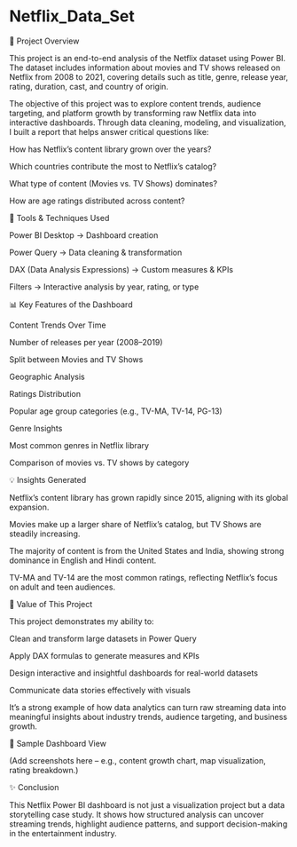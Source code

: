 # Netflix_Data_Set

📌 Project Overview

This project is an end-to-end analysis of the Netflix dataset using Power BI. The dataset includes information about movies and TV shows released on Netflix from 2008 to 2021, covering details such as title, genre, release year, rating, duration, cast, and country of origin.

The objective of this project was to explore content trends, audience targeting, and platform growth by transforming raw Netflix data into interactive dashboards. Through data cleaning, modeling, and visualization, I built a report that helps answer critical questions like:

How has Netflix’s content library grown over the years?

Which countries contribute the most to Netflix’s catalog?

What type of content (Movies vs. TV Shows) dominates?

How are age ratings distributed across content?

🔧 Tools & Techniques Used

Power BI Desktop → Dashboard creation

Power Query → Data cleaning & transformation

DAX (Data Analysis Expressions) → Custom measures & KPIs

 Filters → Interactive analysis by year, rating, or type

📊 Key Features of the Dashboard

Content Trends Over Time

Number of releases per year (2008–2019)

Split between Movies and TV Shows

Geographic Analysis

Ratings Distribution

Popular age group categories (e.g., TV-MA, TV-14, PG-13)

Genre Insights

Most common genres in Netflix library

Comparison of movies vs. TV shows by category

💡 Insights Generated

Netflix’s content library has grown rapidly since 2015, aligning with its global expansion.

Movies make up a larger share of Netflix’s catalog, but TV Shows are steadily increasing.

The majority of content is from the United States and India, showing strong dominance in English and Hindi content.

TV-MA and TV-14 are the most common ratings, reflecting Netflix’s focus on adult and teen audiences.

🚀 Value of This Project

This project demonstrates my ability to:

Clean and transform large datasets in Power Query

Apply DAX formulas to generate measures and KPIs

Design interactive and insightful dashboards for real-world datasets

Communicate data stories effectively with visuals

It’s a strong example of how data analytics can turn raw streaming data into meaningful insights about industry trends, audience targeting, and business growth.

📸 Sample Dashboard View

(Add screenshots here – e.g., content growth chart, map visualization, rating breakdown.)

✨ Conclusion

This Netflix Power BI dashboard is not just a visualization project but a data storytelling case study. It shows how structured analysis can uncover streaming trends, highlight audience patterns, and support decision-making in the entertainment industry.

